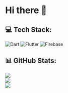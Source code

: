# Hi there 👋


## 💻 Tech Stack:
![Dart](https://img.shields.io/badge/dart-%230175C2.svg?style=for-the-badge&logo=dart&logoColor=white) ![Flutter](https://img.shields.io/badge/Flutter-%2302569B.svg?style=for-the-badge&logo=Flutter&logoColor=white) ![Firebase](https://img.shields.io/badge/firebase-a08021?style=for-the-badge&logo=firebase&logoColor=ffcd34)
## 📊 GitHub Stats:
![](https://github-readme-stats.vercel.app/api?username=saku399&theme=dark&hide_border=false&include_all_commits=true&count_private=true)<br/>
![](https://github-readme-streak-stats.herokuapp.com/?user=saku399&theme=dark&hide_border=false)<br/>
![](https://github-readme-stats.vercel.app/api/top-langs/?username=saku399&theme=dark&hide_border=false&include_all_commits=true&count_private=true&layout=compact)

<!-- Proudly created with GPRM ( https://gprm.itsvg.in ) -->
